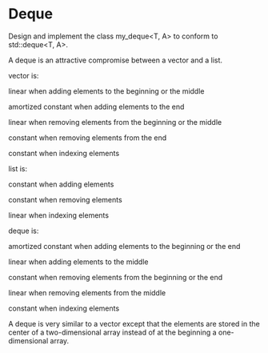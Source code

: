 # Deque
Design and implement the class my_deque<T, A> to conform to std::deque<T, A>.


A deque is an attractive compromise between a vector and a list.

vector is:

linear when adding elements to the beginning or the middle

amortized constant when adding elements to the end

linear when removing elements from the beginning or the middle

constant when removing elements from the end

constant when indexing elements


list is:

constant when adding elements

constant when removing elements

linear when indexing elements


deque is:

amortized constant when adding elements to the beginning or the end

linear when adding elements to the middle

constant when removing elements from the beginning or the end

linear when removing elements from the middle

constant when indexing elements


A deque is very similar to a vector except that the elements are stored in the center of a two-dimensional array instead of at the beginning a one-dimensional array.
